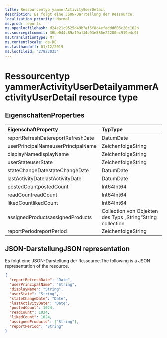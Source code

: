 ```yaml
---
title: Ressourcentyp yammerActivityUserDetail
description: Es folgt eine JSON-Darstellung der Ressource.
localization_priority: Normal
ms.prod: reports
ms.openlocfilehash: d24e21c9525d49b7af5f8c4efaddd606c20c162b
ms.sourcegitcommit: 36be044c89a19af84c93e586e22200ec919e4c9f
ms.translationtype: MT
ms.contentlocale: de-DE
ms.lasthandoff: 01/12/2019
ms.locfileid: "27923033"
---
```

# <a name="yammeractivityuserdetail-resource-type"></a><span data-ttu-id="4b4b3-103">Ressourcentyp yammerActivityUserDetail</span><span class="sxs-lookup"><span data-stu-id="4b4b3-103">yammerActivityUserDetail resource type</span></span>

## <a name="properties"></a><span data-ttu-id="4b4b3-104">Eigenschaften</span><span class="sxs-lookup"><span data-stu-id="4b4b3-104">Properties</span></span>

| <span data-ttu-id="4b4b3-105">Eigenschaft</span><span class="sxs-lookup"><span data-stu-id="4b4b3-105">Property</span></span>          | <span data-ttu-id="4b4b3-106">Typ</span><span class="sxs-lookup"><span data-stu-id="4b4b3-106">Type</span></span>              |
| :---------------- | :---------------- |
| <span data-ttu-id="4b4b3-107">reportRefreshDate</span><span class="sxs-lookup"><span data-stu-id="4b4b3-107">reportRefreshDate</span></span> | <span data-ttu-id="4b4b3-108">Datum</span><span class="sxs-lookup"><span data-stu-id="4b4b3-108">Date</span></span>              |
| <span data-ttu-id="4b4b3-109">userPrincipalName</span><span class="sxs-lookup"><span data-stu-id="4b4b3-109">userPrincipalName</span></span> | <span data-ttu-id="4b4b3-110">Zeichenfolge</span><span class="sxs-lookup"><span data-stu-id="4b4b3-110">String</span></span>            |
| <span data-ttu-id="4b4b3-111">displayName</span><span class="sxs-lookup"><span data-stu-id="4b4b3-111">displayName</span></span>       | <span data-ttu-id="4b4b3-112">Zeichenfolge</span><span class="sxs-lookup"><span data-stu-id="4b4b3-112">String</span></span>            |
| <span data-ttu-id="4b4b3-113">userState</span><span class="sxs-lookup"><span data-stu-id="4b4b3-113">userState</span></span>         | <span data-ttu-id="4b4b3-114">Zeichenfolge</span><span class="sxs-lookup"><span data-stu-id="4b4b3-114">String</span></span>            |
| <span data-ttu-id="4b4b3-115">stateChangeDate</span><span class="sxs-lookup"><span data-stu-id="4b4b3-115">stateChangeDate</span></span>   | <span data-ttu-id="4b4b3-116">Datum</span><span class="sxs-lookup"><span data-stu-id="4b4b3-116">Date</span></span>              |
| <span data-ttu-id="4b4b3-117">lastActivityDate</span><span class="sxs-lookup"><span data-stu-id="4b4b3-117">lastActivityDate</span></span>  | <span data-ttu-id="4b4b3-118">Datum</span><span class="sxs-lookup"><span data-stu-id="4b4b3-118">Date</span></span>              |
| <span data-ttu-id="4b4b3-119">postedCount</span><span class="sxs-lookup"><span data-stu-id="4b4b3-119">postedCount</span></span>       | <span data-ttu-id="4b4b3-120">Int64</span><span class="sxs-lookup"><span data-stu-id="4b4b3-120">Int64</span></span>             |
| <span data-ttu-id="4b4b3-121">readCount</span><span class="sxs-lookup"><span data-stu-id="4b4b3-121">readCount</span></span>         | <span data-ttu-id="4b4b3-122">Int64</span><span class="sxs-lookup"><span data-stu-id="4b4b3-122">Int64</span></span>             |
| <span data-ttu-id="4b4b3-123">likedCount</span><span class="sxs-lookup"><span data-stu-id="4b4b3-123">likedCount</span></span>        | <span data-ttu-id="4b4b3-124">Int64</span><span class="sxs-lookup"><span data-stu-id="4b4b3-124">Int64</span></span>             |
| <span data-ttu-id="4b4b3-125">assignedProducts</span><span class="sxs-lookup"><span data-stu-id="4b4b3-125">assignedProducts</span></span>  | <span data-ttu-id="4b4b3-126">Collection von Objekten des Typs „String“</span><span class="sxs-lookup"><span data-stu-id="4b4b3-126">String collection</span></span> |
| <span data-ttu-id="4b4b3-127">reportPeriod</span><span class="sxs-lookup"><span data-stu-id="4b4b3-127">reportPeriod</span></span>      | <span data-ttu-id="4b4b3-128">Zeichenfolge</span><span class="sxs-lookup"><span data-stu-id="4b4b3-128">String</span></span>            |

## <a name="json-representation"></a><span data-ttu-id="4b4b3-129">JSON-Darstellung</span><span class="sxs-lookup"><span data-stu-id="4b4b3-129">JSON representation</span></span>

<span data-ttu-id="4b4b3-130">Es folgt eine JSON-Darstellung der Ressource.</span><span class="sxs-lookup"><span data-stu-id="4b4b3-130">The following is a JSON representation of the resource.</span></span>

<!-- {
  "blockType": "resource",
  "@odata.type": "microsoft.graph.yammerActivityUserDetail"
} -->

```json
{
  "reportRefreshDate": "Date", 
  "userPrincipalName": "String", 
  "displayName": "String", 
  "userState": "String", 
  "stateChangeDate": "Date", 
  "lastActivityDate": "Date", 
  "postedCount": 1024, 
  "readCount": 1024, 
  "likedCount": 1024, 
  "assignedProducts": ["String"], 
  "reportPeriod": "String"
}
```
